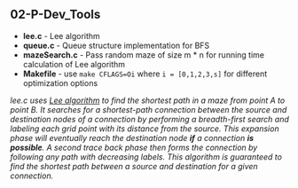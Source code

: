 ##  02-P-Dev_Tools

* __lee.c__ - Lee algorithm
* __queue.c__ - Queue structure implementation for BFS
* __mazeSearch.c__ - Pass random maze of size m * n for running time calculation of Lee algorithm
* __Makefile__ - use ```make CFLAGS=Oi``` where ```i = [0,1,2,3,s]``` for different optimization options

*lee.c uses [Lee algorithm](https://en.wikipedia.org/wiki/Lee_algorithm) to find the shortest path in a maze from point A to point B. It searches for a shortest-path connection between the source and destination nodes of a connection by performing a breadth-first search and labeling each grid point with its distance from the source. This expansion phase will eventually reach the destination node __if__ a connection __is possible__. A second trace back phase then forms the connection by following any path with decreasing labels. This algorithm is guaranteed to find the shortest path between a source and destination for a given connection.*
